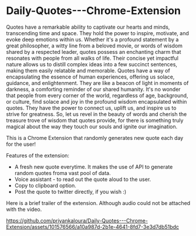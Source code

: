 # Daily-Quotes---Chrome-Extension
Quotes have a remarkable ability to captivate our hearts and minds, transcending time and space. They hold the power to inspire, motivate, and evoke deep emotions within us. Whether it's a profound statement by a great philosopher, a witty line from a beloved movie, or words of wisdom shared by a respected leader, quotes possess an enchanting charm that resonates with people from all walks of life. Their concise yet impactful nature allows us to distill complex ideas into a few succinct sentences, making them easily relatable and memorable. Quotes have a way of encapsulating the essence of human experiences, offering us solace, guidance, and enlightenment. They are like a beacon of light in moments of darkness, a comforting reminder of our shared humanity. It's no wonder that people from every corner of the world, regardless of age, background, or culture, find solace and joy in the profound wisdom encapsulated within quotes. They have the power to connect us, uplift us, and inspire us to strive for greatness. So, let us revel in the beauty of words and cherish the treasure trove of wisdom that quotes provide, for there is something truly magical about the way they touch our souls and ignite our imagination.

This is a Chrome Extension that randomly generates new quote each day for the user!

Features of the extension:
- A fresh new quote everytime. It makes the use of API to generate random quotes froma vast pool of data.
- Voice assistant - to read out the quote aloud to the user.
- Copy to clipboard option.
- Post the quote to twitter directly, if you wish :)

  
Here is a brief trailer of the extension. Although audio could not be attached with the video.

https://github.com/priyankaloura/Daily-Quotes---Chrome-Extension/assets/101576566/a10a987d-2b1e-4641-8fd7-3e3d7db51bdc

